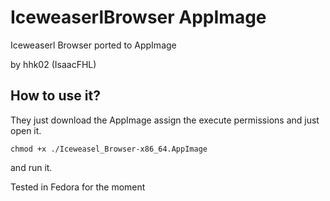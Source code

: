 # IceweaserlBrowser AppImage
Iceweaserl Browser ported to AppImage

by hhk02 (IsaacFHL)

## How to use it?

They just download the AppImage assign the execute permissions and just open it.

```
chmod +x ./Iceweasel_Browser-x86_64.AppImage 
```
and run it.

Tested in Fedora for the moment
